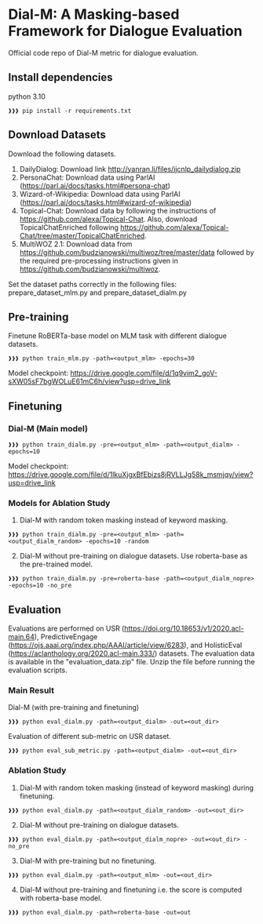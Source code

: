 # Dial-M: A Masking-based Framework for Dialogue Evaluation
Official code repo of Dial-M metric for dialogue evaluation.

## Install dependencies
python 3.10
```console
❱❱❱ pip install -r requirements.txt
```

## Download Datasets
Download the following datasets. 

1. DailyDialog: Download link http://yanran.li/files/ijcnlp_dailydialog.zip
2. PersonaChat: Download data using ParlAI (https://parl.ai/docs/tasks.html#persona-chat)
3. Wizard-of-Wikipedia: Download data using ParlAI (https://parl.ai/docs/tasks.html#wizard-of-wikipedia)
4. Topical-Chat: Download data by following the instructions of https://github.com/alexa/Topical-Chat. Also, download TopicalChatEnriched following https://github.com/alexa/Topical-Chat/tree/master/TopicalChatEnriched.
5. MultiWOZ 2.1: Download data from https://github.com/budzianowski/multiwoz/tree/master/data followed by the required pre-processing instructions given in https://github.com/budzianowski/multiwoz.

Set the dataset paths correctly in the following files: prepare_dataset_mlm.py and prepare_dataset_dialm.py

## Pre-training 
Finetune RoBERTa-base model on MLM task with different dialogue datasets. 
```console
❱❱❱ python train_mlm.py -path=<output_mlm> -epochs=30
```
Model checkpoint: https://drive.google.com/file/d/1q9vim2_goV-sXW05sF7bgWOLuE61mC6h/view?usp=drive_link

## Finetuning 
### Dial-M (Main model) 
```console
❱❱❱ python train_dialm.py -pre=<output_mlm> -path=<output_dialm> -epochs=10
```
Model checkpoint: https://drive.google.com/file/d/1lkuXjgxBfEbizs8jRVLLJg58k_msmjqy/view?usp=drive_link

### Models for Ablation Study
1. Dial-M with random token masking instead of keyword masking.
```console
❱❱❱ python train_dialm.py -pre=<output_mlm> -path=<output_dialm_random> -epochs=10 -random
```

2. Dial-M without pre-training on dialogue datasets. Use roberta-base as the pre-trained model.
```console
❱❱❱ python train_dialm.py -pre=roberta-base -path=<output_dialm_nopre> -epochs=10 -no_pre
```

## Evaluation
Evaluations are performed on USR (https://doi.org/10.18653/v1/2020.acl-main.64), PredictiveEngage (https://ojs.aaai.org/index.php/AAAI/article/view/6283), and HolisticEval (https://aclanthology.org/2020.acl-main.333/) datasets. The evaluation data is available in the "evaluation_data.zip" file. Unzip the file before running the evaluation scripts.

### Main Result
Dial-M (with pre-training and finetuning)
```console
❱❱❱ python eval_dialm.py -path=<output_dialm> -out=<out_dir>
```

Evaluation of different sub-metric on USR dataset.
```console
❱❱❱ python eval_sub_metric.py -path=<output_dialm> -out=<out_dir>
```

### Ablation Study
1. Dial-M with random token masking (instead of keyword masking) during finetuning.
```console
❱❱❱ python eval_dialm.py -path=<output_dialm_random> -out=<out_dir>
```

2. Dial-M without pre-training on dialogue datasets.
```console
❱❱❱ python eval_dialm.py -path=<output_dialm_nopre> -out=<out_dir> -no_pre
```

3. Dial-M with pre-training but no finetuning.
```console
❱❱❱ python eval_dialm.py -path=<output_mlm> -out=<out_dir>
```

4. Dial-M without pre-training and finetuning i.e. the score is computed with roberta-base model.
```console
❱❱❱ python eval_dialm.py -path=roberta-base -out=out
```
